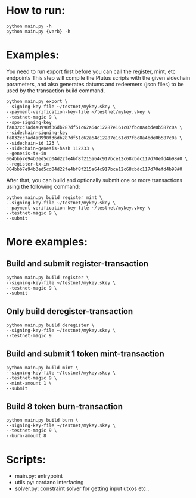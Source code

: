 # How to run:

```
python main.py -h
python main.py {verb} -h
```

# Examples:

You need to run export first before you can call the register, mint, etc endpoints
This step will compile the Plutus scripts with the given sidechain parameters, and also
generates datums and redeemers (json files) to be used by the transaction build command.

```
python main.py export \
--signing-key-file ~/testnet/mykey.skey \
--payment-verification-key-file ~/testnet/mykey.vkey \
--testnet-magic 9 \
--spo-signing-key fa832cc7ad4a0990f36db287df51c62a64c12287e161c07fbc8a4bde0b587c0a \
--sidechain-signing-key fa832cc7ad4a0990f36db287df51c62a64c12287e161c07fbc8a4bde0b587c0a \
--sidechain-id 123 \
--sidechain-genesis-hash 112233 \
--genesis-tx-in 004bbb7e94b3ed5cd04d22fe4bf8f215a64c917bce12c68cbdc117d70efd4b98#0 \
--register-tx-in 004bbb7e94b3ed5cd04d22fe4bf8f215a64c917bce12c68cbdc117d70efd4b98#0
```

After that, you can build and optionally submit one or more transactions using the
following command:

```
python main.py build register mint \
--signing-key-file ~/testnet/mykey.skey \
--payment-verification-key-file ~/testnet/mykey.vkey \
--testnet-magic 9 \
--submit
```

# More examples:

## Build and submit register-transaction

```
python main.py build register \
--signing-key-file ~/testnet/mykey.skey \
--testnet-magic 9 \
--submit
```

## Only build deregister-transaction

```
python main.py build deregister \
--signing-key-file ~/testnet/mykey.skey \
--testnet-magic 9
```

## Build and submit 1 token mint-transaction

```
python main.py build mint \
--signing-key-file ~/testnet/mykey.skey \
--testnet-magic 9 \
--mint-amount 1 \
--submit
```

## Build 8 token burn-transaction

```
python main.py build burn \
--signing-key-file ~/testnet/mykey.skey \
--testnet-magic 9 \
--burn-amount 8
```

# Scripts:

- main.py: entrypoint
- utils.py: cardano interfacing
- solver.py: constraint solver for getting input utxos etc..
